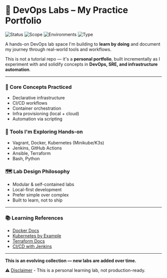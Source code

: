 # 🧪 DevOps Labs – My Practice Portfolio

![Status](https://img.shields.io/badge/status-self--learning-inactive)
![Scope](https://img.shields.io/badge/scope-personal-lightgrey)
![Environments](https://img.shields.io/badge/env-local--only-blue)
![Type](https://img.shields.io/badge/type-learning--portfolio-lightgrey)


A hands-on DevOps lab space I'm building to **learn by doing** and document my journey through real-world tools and workflows.

This is not a tutorial repo — it's a **personal portfolio**, built incrementally as I experiment with and solidify concepts in **DevOps, SRE, and infrastructure automation**.


---

### 🧠 Core Concepts Practiced
- Declarative infrastructure
- CI/CD workflows
- Container orchestration
- Infra provisioning (local + cloud)
- Automation via scripting



### 🧰 Tools I'm Exploring Hands-on
- Vagrant, Docker, Kubernetes (Minikube/K3s)
- Jenkins, GitHub Actions
- Ansible, Terraform
- Bash, Python



### 🗺️ Lab Design Philosophy
- Modular & self-contained labs
- Local-first development
- Prefer simple over complex
- Built to learn, not to ship

---

### 📚 Learning References
- [Docker Docs](https://docs.docker.com/)
- [Kubernetes by Example](https://kubernetesbyexample.com/)
- [Terraform Docs](https://developer.hashicorp.com/terraform)
- [CI/CD with Jenkins](https://www.jenkins.io/doc/)

---

**This is an evolving collection — new labs are added over time.**

⚠️ [Disclaimer](DISCLAIMER.md) - This is a personal learning lab, not production-ready.